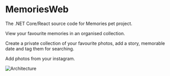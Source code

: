 # MemoriesWeb

The .NET Core/React source code for Memories pet project.

View your favourite memories in an organised collection.

Create a private collection of your favourite photos, add a story, memorable date and tag them for searching.

Add photos from your instagram.

![Architecture](https://cloud.githubusercontent.com/assets/1974887/22468981/5684b686-e7c2-11e6-8809-9adc7beac14d.png)
